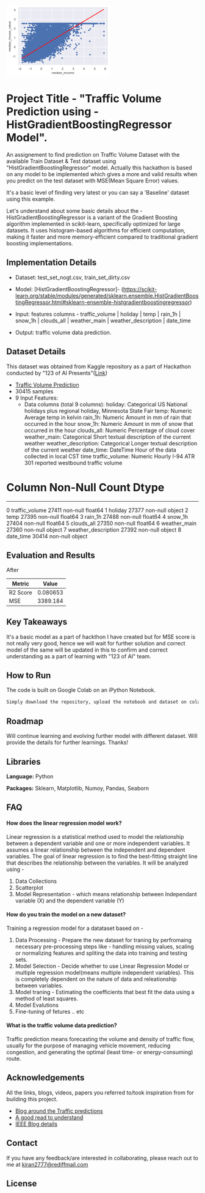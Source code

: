 
![Logo](https://github.com/kiranjorwekar/Linear-Regression-using-California-Dataset/blob/main/Linear_Regression_using_CalHousingData.jpg)


# Project Title - "Traffic Volume Prediction using - HistGradientBoostingRegressor Model".

An assignement to find prediction on Traffic Volume Dataset with the available Train Dataset & Test dataset using "HistGradientBoostingRegressor" model. Actually this hackathon is based on any model to be implemented which gives a more and valid results when you predict on the test dataset with MSE(Mean Square Error) values.

It's a basic level of finding very latest or you can say a 'Baseline' dataset using this example.

Let's understand about some basic details about the - HistGradientBoostingRegressor is a variant of the Gradient Boosting algorithm implemented in scikit-learn, specifically optimized for large datasets. It uses histogram-based algorithms for efficient computation, making it faster and more memory-efficient compared to traditional gradient boosting implementations.


## Implementation Details

- Dataset: test_set_nogt.csv, train_set_dirty.csv
- Model: [HistGradientBoostingRegressor]- (https://scikit-learn.org/stable/modules/generated/sklearn.ensemble.HistGradientBoostingRegressor.html#sklearn-ensemble-histgradientboostingregressor)
- Input: features columns - traffic_volume | holiday |	temp | rain_1h | snow_1h | clouds_all | weather_main | weather_description | date_time

- Output: traffic volume data prediction.

## Dataset Details

This dataset was obtained from Kaggle repository as a part of Hackathon conducted by "123 of AI Presents"([Link](https://www.kaggle.com/competitions/123ofai-predict-the-traffic-volume))


- [Traffic Volume Prediction](https://scikit-learn.org/stable/modules/generated/sklearn.ensemble.HistGradientBoostingRegressor.html#sklearn-ensemble-histgradientboostingregressor)
- 30415 samples
- 9 Input Features: 
    - Data columns (total 9 columns):
	holiday: Categorical US National holidays plus regional holiday, Minnesota State Fair
	temp: Numeric Average temp in kelvin
	rain_1h: Numeric Amount in mm of rain that occurred in the hour
	snow_1h: Numeric Amount in mm of snow that occurred in the hour
	clouds_all: Numeric Percentage of cloud cover
	weather_main: Categorical Short textual description of the current weather
	weather_description: Categorical Longer textual description of the current weather
	date_time: DateTime Hour of the data collected in local CST time
	traffic_volume: Numeric Hourly I-94 ATR 301 reported westbound traffic volume
	
 #   Column               Non-Null Count  Dtype  
---  ------               --------------  -----  
 0   traffic_volume       27411 non-null  float64
 1   holiday              27377 non-null  object 
 2   temp                 27395 non-null  float64
 3   rain_1h              27488 non-null  float64
 4   snow_1h              27404 non-null  float64
 5   clouds_all           27350 non-null  float64
 6   weather_main         27360 non-null  object 
 7   weather_description  27392 non-null  object 
 8   date_time            30414 non-null  object

## Evaluation and Results
After 

| Metric        | Value         |
| ------------- | ------------- |
| R2 Score      | 0.080653      |
| MSE           | 3389.184      |
 

## Key Takeaways

It's a basic model as a part of hackthon I have created but for MSE score is not really very good, hence we will wait for further solution and correct model of the same will be updated in this to confirm and correct understanding as a part of learning with "123 of AI" team.


## How to Run

The code is built on Google Colab on an iPython Notebook. 

```bash
Simply download the repository, upload the notebook and dataset on colab, and hit play!
```


## Roadmap

Will continue learning and evolving further model with different dataset. Will provide the details for further learnings. Thanks!


## Libraries 

**Language:** Python

**Packages:** Sklearn, Matplotlib, Numoy, Pandas, Seaborn


## FAQ

#### How does the linear regression model work?

Linear regression is a statistical method used to model the relationship between a dependent variable and one or more independent variables. It assumes a linear relationship between the independent and dependent variables. The goal of linear regression is to find the best-fitting straight line that describes the relationship between the variables.
It will be analyzed using - 
1. Data Collections
2. Scatterplot
3. Model Representation - which means relationship between Independant variable (X) and the dependent variable (Y)

#### How do you train the model on a new dataset?

Training a regression model for a datataset based on -
1. Data Processing - Prepare the new dataset for traning by perfromaing necessary pre-processing steps like -  handling missing values, scaling or normalizing features and spliting the data into training and testing sets.
2. Model Selection - Decide whether to use Linear Regression Model or multiple regression model(means multiple independent variables). This is completely dependent on the nature of data and releationship between variables.
3. Model traning - Estimating the coefficients that best fit the data using a method of least squares.
4. Model Evalutions
5. Fine-tuning of fetures .. etc 

#### What is the traffic volume data prediction?

Traffic prediction means forecasting the volume and density of traffic flow, usually for the purpose of managing vehicle movement, reducing congestion, and generating the optimal (least time- or energy-consuming) route.


## Acknowledgements

All the links, blogs, videos, papers you referred to/took inspiration from for building this project. 

 - [Blog around the Traffic predictions](https://www.altexsoft.com/blog/traffic-prediction/)
 - [A good read to understand](https://www.mdpi.com/2076-3417/14/6/2285)
 - [IEEE Blog details](https://ieeexplore.ieee.org/document/8853429)


## Contact

If you have any feedback/are interested in collaborating, please reach out to me at kiran2777@rediffmail.com


## License



